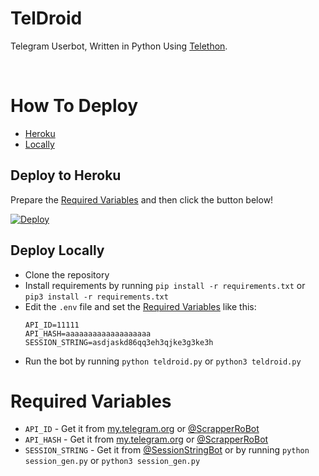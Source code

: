 # TelDroid
Telegram Userbot, Written in Python Using [Telethon](https://github.com/LonamiWebs/Telethon).

<br/>

# How To Deploy
- [Heroku](#deploy-to-heroku)
- [Locally](#deploy-locally)

## Deploy to Heroku
Prepare the [Required Variables](#required-variables) and then click the button below!  

[![Deploy](https://www.herokucdn.com/deploy/button.svg)](https://heroku.com/deploy)

## Deploy Locally
- Clone the repository
- Install requirements by running `pip install -r requirements.txt` or `pip3 install -r requirements.txt`
- Edit the `.env` file and set the [Required Variables](#required-variables) like this:
    ```
    API_ID=11111
    API_HASH=aaaaaaaaaaaaaaaaaaa
    SESSION_STRING=asdjaskd86qq3eh3qjke3g3ke3h
    ```
- Run the bot by running `python teldroid.py` or `python3 teldroid.py`

# Required Variables
- `API_ID` - Get it from [my.telegram.org](https://my.telegram.org/) or [@ScrapperRoBot](https://t.me/ScrapperRoBot)
- `API_HASH` - Get it from [my.telegram.org](https://my.telegram.org/) or [@ScrapperRoBot](https://t.me/ScrapperRoBot)
- `SESSION_STRING` - Get it from [@SessionStringBot](https://t.me/SessionStringBot) or by running `python session_gen.py` or `python3 session_gen.py`
